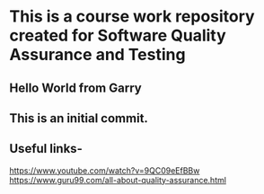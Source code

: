 

# This is a course work repository created for Software Quality Assurance and Testing


## Hello World from Garry
## This is an initial commit.


## Useful links-
https://www.youtube.com/watch?v=9QC09eEfBBw
https://www.guru99.com/all-about-quality-assurance.html
